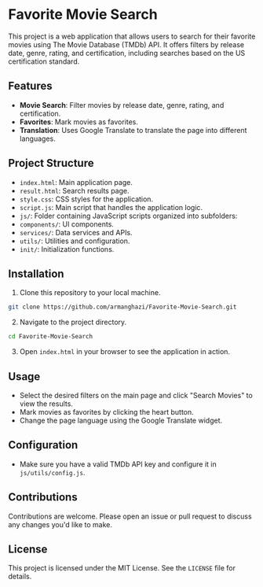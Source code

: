 # Favorite Movie Search

This project is a web application that allows users to search for their favorite movies using The Movie Database (TMDb) API. It offers filters by release date, genre, rating, and certification, including searches based on the US certification standard.

## Features

- **Movie Search**: Filter movies by release date, genre, rating, and certification.
- **Favorites**: Mark movies as favorites.
- **Translation**: Uses Google Translate to translate the page into different languages.

## Project Structure

- `index.html`: Main application page.
- `result.html`: Search results page.
- `style.css`: CSS styles for the application.
- `script.js`: Main script that handles the application logic.
- `js/`: Folder containing JavaScript scripts organized into subfolders:
- `components/`: UI components.
- `services/`: Data services and APIs.
- `utils/`: Utilities and configuration.
- `init/`: Initialization functions.

## Installation

1. Clone this repository to your local machine.
```bash
git clone https://github.com/armanghazi/Favorite-Movie-Search.git
```
2. Navigate to the project directory.
```bash
cd Favorite-Movie-Search
```
3. Open `index.html` in your browser to see the application in action.

## Usage

- Select the desired filters on the main page and click "Search Movies" to view the results.
- Mark movies as favorites by clicking the heart button.
- Change the page language using the Google Translate widget.

## Configuration

- Make sure you have a valid TMDb API key and configure it in `js/utils/config.js`.

## Contributions

Contributions are welcome. Please open an issue or pull request to discuss any changes you'd like to make.

## License

This project is licensed under the MIT License. See the `LICENSE` file for details.
